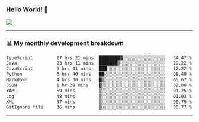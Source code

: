 ### Hello World! 👋

<a>
  <img align="center" src="https://github-readme-stats.vercel.app/api?username=megatunger&count_private=true&include_all_commits=true&bg_color=30,56CCF2,2F80ED&title_color=fff&text_color=fff" />
</a>

------
### 📊 My monthly development breakdown

<!--START_SECTION:waka-->

```txt
TypeScript         27 hrs 21 mins  ████████▓░░░░░░░░░░░░░░░░   34.47 %
Java               23 hrs 11 mins  ███████▒░░░░░░░░░░░░░░░░░   29.22 %
JavaScript         9 hrs 41 mins   ███░░░░░░░░░░░░░░░░░░░░░░   12.22 %
Python             6 hrs 40 mins   ██░░░░░░░░░░░░░░░░░░░░░░░   08.40 %
Markdown           4 hrs 30 mins   █▒░░░░░░░░░░░░░░░░░░░░░░░   05.67 %
JSON               1 hr 39 mins    ▓░░░░░░░░░░░░░░░░░░░░░░░░   02.08 %
YAML               59 mins         ▒░░░░░░░░░░░░░░░░░░░░░░░░   01.25 %
Log                48 mins         ▒░░░░░░░░░░░░░░░░░░░░░░░░   01.03 %
XML                37 mins         ▒░░░░░░░░░░░░░░░░░░░░░░░░   00.79 %
GitIgnore file     36 mins         ▒░░░░░░░░░░░░░░░░░░░░░░░░   00.77 %
```

<!--END_SECTION:waka-->

------
